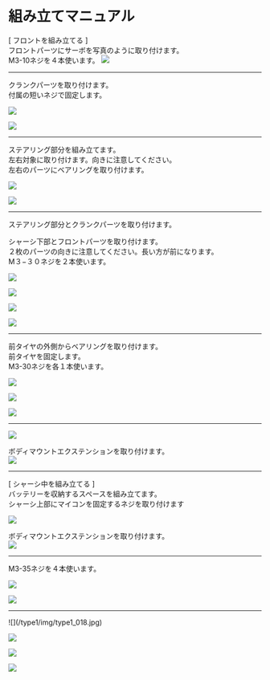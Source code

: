 # 組み立てマニュアル

[ フロントを組み立てる ]<br>
フロントパーツにサーボを写真のように取り付けます。<br>
M3-10ネジを４本使います。
![](/type1/img/type1_001.jpg)
<hr>
クランクパーツを取り付けます。<br>
付属の短いネジで固定します。

![](/type1/img/type1_002.jpg)

![](/type1/img/type1_003.jpg)
<hr>
ステアリング部分を組み立てます。<br>
左右対象に取り付けます。向きに注意してください。<br>
左右のパーツにベアリングを取り付けます。

![](/type1/img/type1_004.jpg)

![](/type1/img/type1_005.jpg)
<hr>

ステアリング部分とクランクパーツを取り付けます。<br>


シャーシ下部とフロントパーツを取り付けます。<br>
２枚のパーツの向きに注意してください。長い方が前になります。<br>
M３−３０ネジを２本使います。

![](/type1/img/type1_006.jpg)

![](/type1/img/type1_007.jpg)

![](/type1/img/type1_008.jpg)

![](/type1/img/type1_009.jpg)

<hr>
前タイヤの外側からベアリングを取り付けます。<br>
前タイヤを固定します。<br>
M3-30ネジを各１本使います。

![](/type1/img/type1_010.jpg)

![](/type1/img/type1_011.jpg)

![](/type1/img/type1_012.jpg)
<hr>

![](/type1/img/type1_013.jpg)

ボディマウントエクステンションを取り付けます。<br>
![](/type1/img/type1_014.jpg)

<hr>
[ シャーシ中を組み立てる ]<br>
バッテリーを収納するスペースを組み立てます。<br>
シャーシ上部にマイコンを固定するネジを取り付けます<br>

![](/type1/img/type1_019.jpg)

ボディマウントエクステンションを取り付けます。<br>
![](/type1/img/type1_020.jpg)

<hr>

M3-35ネジを４本使います。<br>

![](/type1/img/type1_015.jpg)

![](/type1/img/type1_016.jpg)

<hr>
![](/type1/img/type1_018.jpg)




![](/type1/img/type1_021.jpg)

![](/type1/img/type1_022.jpg)

![](/type1/img/type1_023.jpg)
